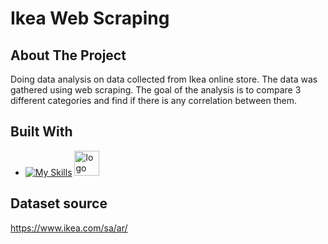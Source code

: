 # Ikea Web Scraping

<!-- introduction -->
## About The Project

Doing data analysis on data collected from Ikea online store. The data was gathered using web scraping. The goal of the analysis is to compare 3 different categories and find if there is any correlation between them.

<!-- technology -->
## Built With

* [![My Skills](https://skills.thijs.gg/icons?i=python)](https://skills.thijs.gg) <img width="40" alt="logo" src="https://user-images.githubusercontent.com/98522684/200248160-e3e79aa5-863e-4616-a11e-823866901875.png">

## Dataset source
https://www.ikea.com/sa/ar/


